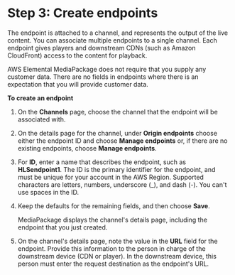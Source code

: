 # Step 3: Create endpoints<a name="create-endpoint"></a>

The endpoint is attached to a channel, and represents the output of the live content\. You can associate multiple endpoints to a single channel\. Each endpoint gives players and downstream CDNs \(such as Amazon CloudFront\) access to the content for playback\. 

AWS Elemental MediaPackage does not require that you supply any customer data\. There are no fields in endpoints where there is an expectation that you will provide customer data\.

**To create an endpoint**

1. On the **Channels** page, choose the channel that the endpoint will be associated with\.

1. On the details page for the channel, under **Origin endpoints** choose either the endpoint ID and choose **Manage endpoints** or, if there are no existing endpoints, choose **Manage endpoints**\.

1. For **ID**, enter a name that describes the endpoint, such as **HLSendpoint1**\. The ID is the primary identifier for the endpoint, and must be unique for your account in the AWS Region\. Supported characters are letters, numbers, underscore \(\_\), and dash \(\-\)\. You can't use spaces in the ID\.

1. Keep the defaults for the remaining fields, and then choose **Save**\.

   MediaPackage displays the channel's details page, including the endpoint that you just created\.

1. On the channel's details page, note the value in the **URL** field for the endpoint\. Provide this information to the person in charge of the downstream device \(CDN or player\)\. In the downstream device, this person must enter the request destination as the endpoint's URL\.